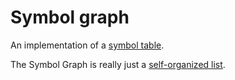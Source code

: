 # Symbol graph

An implementation of a [symbol table](https://en.wikipedia.org/wiki/Symbol_table).

The Symbol Graph is really just a [self-organized
list](https://en.wikipedia.org/wiki/Self-organizing_list).
